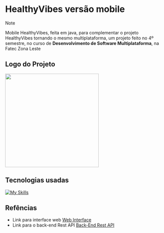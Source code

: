 # HealthyVibes versão mobile
>[!NOTE]
> Mobile HealthyVibes, feita em java, para complementar o projeto HealthyVibes tornando o mesmo multiplataforma, um projeto feito no 4º semestre, no curso de **Desenvolvimento de Software Multiplataforma**, na Fatec Zona Leste
## Logo do Projeto
<img src="https://github.com/DaltonGuima/HealthyVibes-REST-API-Back-End/assets/83316074/531844d7-2e14-4847-8ca5-1dcff03811c3" width="300" height="300" />

## Tecnologias usadas
[![My Skills](https://skillicons.dev/icons?i=ts,nodejs,mongodb,express&theme=dark)](https://skillicons.dev)

## Refências

- Link para interface web [Web Interface](https://github.com/lucasalbuquerque57/Healthy-Vibes-FrontEnd)
- Link para o back-end Rest API [Back-End Rest API](https://github.com/DaltonGuima/HealthyVibes-REST-API-Back-End)
